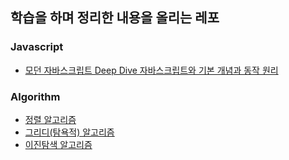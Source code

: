 ## 학습을 하며 정리한 내용을 올리는 레포

### Javascript

- [모던 자바스크립트 Deep Dive 자바스크립트와 기본 개념과 동작 원리](./javascript/deepdive/)

### Algorithm

- [정렬 알고리즘](./algorithm/정렬/)
- [그리디(탐욕적) 알고리즘](./algorithm/그리디-탐욕적/)
- [이진탐색 알고리즘](./algorithm/이진탐색/이진탐색.md)
